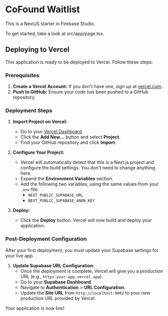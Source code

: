 # CoFound Waitlist

This is a NextJS starter in Firebase Studio.

To get started, take a look at src/app/page.tsx.

## Deploying to Vercel

This application is ready to be deployed to Vercel. Follow these steps:

### Prerequisites

1.  **Create a Vercel Account:** If you don't have one, sign up at [vercel.com](https://vercel.com).
2.  **Push to GitHub:** Ensure your code has been pushed to a GitHub repository.

### Deployment Steps

1.  **Import Project on Vercel:**
    *   Go to your [Vercel Dashboard](https://vercel.com/dashboard).
    *   Click the **Add New...** button and select **Project**.
    *   Find your GitHub repository and click **Import**.

2.  **Configure Your Project:**
    *   Vercel will automatically detect that this is a Next.js project and configure the build settings. You don't need to change anything here.
    *   Expand the **Environment Variables** section.
    *   Add the following two variables, using the same values from your `.env` file:
        *   `NEXT_PUBLIC_SUPABASE_URL`
        *   `NEXT_PUBLIC_SUPABASE_ANON_KEY`

3.  **Deploy:**
    *   Click the **Deploy** button. Vercel will now build and deploy your application.

### Post-Deployment Configuration

After your first deployment, you must update your Supabase settings for your live app.

1.  **Update Supabase URL Configuration:**
    *   Once the deployment is complete, Vercel will give you a production URL (e.g., `https-your-app.vercel.app`).
    *   Go to your **Supabase Dashboard**.
    *   Navigate to **Authentication** > **URL Configuration**.
    *   Update the **Site URL** from `http://localhost:9002` to your new production URL provided by Vercel.

Your application is now live!
